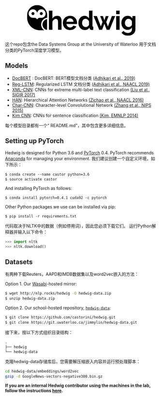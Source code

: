 <p align="center">
<img src="https://github.com/karkaroff/hedwig/blob/bellatrix/docs/hedwig.png" width="360">
</p>

这个repo包含the Data Systems Group at the University of Waterloo 用于文档分类的PyTorch深度学习模型。

## Models

+ [DocBERT](models/bert/) : DocBERT: BERT模型文档分类 [(Adhikari et al., 2019)](https://arxiv.org/abs/1904.08398v1)
+ [Reg-LSTM](models/reg_lstm/): Regularized LSTM 文档分类  [(Adhikari et al., NAACL 2019)](https://cs.uwaterloo.ca/~jimmylin/publications/Adhikari_etal_NAACL2019.pdf)
+ [XML-CNN](models/xml_cnn/): CNNs for extreme multi-label text classification [(Liu et al., SIGIR 2017)](http://nyc.lti.cs.cmu.edu/yiming/Publications/jliu-sigir17.pdf)
+ [HAN](models/han/): Hierarchical Attention Networks [(Zichao et al., NAACL 2016)](https://www.cs.cmu.edu/~hovy/papers/16HLT-hierarchical-attention-networks.pdf)
+ [Char-CNN](models/char_cnn/): Character-level Convolutional Network [(Zhang et al., NIPS 2015)](http://papers.nips.cc/paper/5782-character-level-convolutional-networks-for-text-classification.pdf)
+ [Kim CNN](models/kim_cnn/): CNNs for sentence classification [(Kim, EMNLP 2014)](http://www.aclweb.org/anthology/D14-1181)

每个模型目录都有一个“ README.md”，其中包含更多详细信息。

## Setting up PyTorch

Hedwig is designed for Python 3.6 and [PyTorch](https://pytorch.org/) 0.4.
PyTorch recommends [Anaconda](https://www.anaconda.com/distribution/) for managing your environment.
我们建议创建一个自定义环境，如下所示：

```
$ conda create --name castor python=3.6
$ source activate castor
```

And installing PyTorch as follows:

```
$ conda install pytorch=0.4.1 cuda92 -c pytorch
```

Other Python packages we use can be installed via pip:

```
$ pip install -r requirements.txt
```

代码取决于NLTK中的数据（例如停用词），因此您必须下载它们。
运行Python解释器并输入以下命令：

```python
>>> import nltk
>>> nltk.download()
```

## Datasets

有两种下载Reuters，AAPD和IMDB数据集以及word2vec嵌入的方法：

Option 1. Our [Wasabi](https://wasabi.com/)-hosted mirror:

```bash
$ wget http://nlp.rocks/hedwig -O hedwig-data.zip
$ unzip hedwig-data.zip
```

Option 2. Our school-hosted repository, [`hedwig-data`](https://git.uwaterloo.ca/jimmylin/hedwig-data):

```bash
$ git clone https://github.com/castorini/hedwig.git
$ git clone https://git.uwaterloo.ca/jimmylin/hedwig-data.git
```

接下来，按以下方式组织目录结构：

```
.
├── hedwig
└── hedwig-data
```
克隆hedwig-data存储库后，您需要解压缩嵌入内容并运行预处理脚本：

```bash
cd hedwig-data/embeddings/word2vec 
gzip -d GoogleNews-vectors-negative300.bin.gz
```

**If you are an internal Hedwig contributor using the machines in the lab, follow the instructions [here](docs/internal-instructions.md).**
